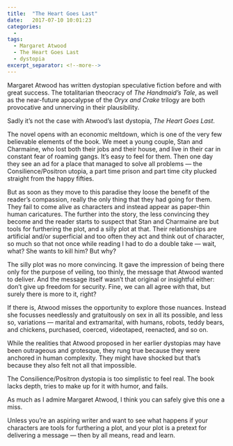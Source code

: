 ```yaml
---
title:  "The Heart Goes Last"
date:   2017-07-10 10:01:23
categories:
  -
tags:
  - Margaret Atwood
  - The Heart Goes Last
  - dystopia
excerpt_separator: <!--more-->
---
```

Margaret Atwood has written dystopian speculative fiction before and with great success. The totalitarian theocracy of *The Handmaid’s Tale*, as well as the near-future apocalypse of the *Oryx and Crake* trilogy are both provocative and unnerving in their plausibility.

Sadly it’s not the case with Atwood’s last dystopia, *The Heart Goes Last*.<!--more-->

The novel opens with an economic meltdown, which is one of the very few believable elements of the book. We meet a young couple, Stan and Charmaine, who lost both their jobs and their house, and live in their car in constant fear of roaming gangs. It’s easy to feel for them. Then one day they see an ad for a place that managed to solve all problems — the Consilience/Positron utopia, a part time prison and part time city plucked straight from the happy fifties.

But as soon as they move to this paradise they loose the benefit of the reader’s compassion, really the only thing that they had going for them. They fail to come alive as characters and instead appear as paper-thin human caricatures. The further into the story, the less convincing they become and the reader starts to suspect that Stan and Charmaine are but tools for furthering the plot, and a silly plot at that. Their relationships are artificial and/or superficial and too often they act and think out of character, so much so that not once while reading I had to do a double take — wait, what? She wants to kill him? But why?

The silly plot was no more convincing. It gave the impression of being there only for the purpose of veiling, too thinly, the message that Atwood wanted to deliver. And the message itself wasn’t that original or insightful either: don’t give up freedom for security. Fine, we can all agree with that, but surely there is more to it, right?

If there is, Atwood misses the opportunity to explore those nuances. Instead she focusses needlessly and gratuitously on sex in all its possible, and less so, variations — marital and extramarital, with humans, robots, teddy bears, and chickens, purchased, coerced, videotaped, reenacted, and so on.

While the realities that Atwood proposed in her earlier dystopias may have been outrageous and grotesque, they rung true because they were anchored in human complexity. They might have shocked but that’s because they also felt not all that impossible.

The Consilience/Positron dystopia is too simplistic to feel real. The book lacks depth, tries to make up for it with humor, and fails.

As much as I admire Margaret Atwood, I think you can safely give this one a miss.

Unless you’re an aspiring writer and want to see what happens if your characters are tools for furthering a plot, and your plot is a pretext for delivering a message — then by all means, read and learn.
